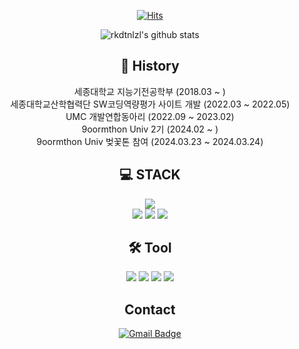 <div align=center>

[![Hits](https://hits.seeyoufarm.com/api/count/incr/badge.svg?url=https%3A%2F%2Fgithub.com%2Frkdtnlzl)](https://hits.seeyoufarm.com) 

![rkdtnlzl's github stats](https://github-readme-stats.vercel.app/api?username=rkdtnlzl&show_icons=true&theme=tokyonight)

## 💪 History
<div align=center>
세종대학교 지능기전공학부 (2018.03 ~ )
<br>
세종대학교산학협력단 SW코딩역량평가 사이트 개발 (2022.03 ~ 2022.05)
<br>
UMC 개발연합동아리 (2022.09 ~ 2023.02)
<br>
9oormthon Univ 2기 (2024.02 ~ )
<br>
9oormthon Univ 벚꽃톤 참여 (2024.03.23 ~ 2024.03.24)

</div>

## 💻 STACK

![](https://img.shields.io/badge/Swift-F7DF1E?style=flat-square&logo=Swift&logoColor=black)
<br>
![](https://img.shields.io/badge/HTML5-E34F26?style=flat-square&logo=HTML5&logoColor=white)
![](https://img.shields.io/badge/CSS3-1572B6?style=flat-square&logo=CSS3&logoColor=white)
![](https://img.shields.io/badge/PostCSS-DD3A0A?style=flat-square&logo=JavaScript&logoColor=white)

## 🛠️ Tool

<img src="https://img.shields.io/badge/xcode-%231575F9.svg?&style=for-the-badge&logo=xcode&logoColor=white" />
<img src="https://img.shields.io/badge/slack-%234A154B.svg?&style=for-the-badge&logo=slack&logoColor=white" />
<img src="https://img.shields.io/badge/jira-%230052CC.svg?&style=for-the-badge&logo=jira&logoColor=white" />
<img src="https://img.shields.io/badge/microsoft%20teams-%236264A7.svg?&style=for-the-badge&logo=microsoft%20teams&logoColor=white" />


## Contact
[![Gmail Badge](https://img.shields.io/badge/Gmail-d14836?style=flat-square&logo=Gmail&logoColor=white&link=mailto:rkdtnlzl@gmail.com)](mailto:rkdtnlzl@gmail.com)



